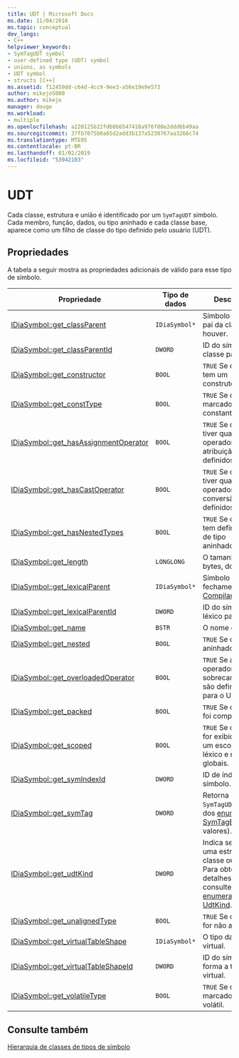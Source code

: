```yaml
---
title: UDT | Microsoft Docs
ms.date: 11/04/2016
ms.topic: conceptual
dev_langs:
- C++
helpviewer_keywords:
- SymTagUDT symbol
- user-defined type (UDT) symbol
- unions, as symbols
- UDT symbol
- structs [C++]
ms.assetid: f12459dd-c64d-4cc9-9ee3-a56e19e9e573
author: mikejo5000
ms.author: mikejo
manager: douge
ms.workload:
- multiple
ms.openlocfilehash: a220125b22fd60b6547418a976f00e2ddd6b49aa
ms.sourcegitcommit: 37fb7075b0a65d2add3b137a5230767aa3266c74
ms.translationtype: MTE95
ms.contentlocale: pt-BR
ms.lasthandoff: 01/02/2019
ms.locfileid: "53942103"
---
```

# <a name="udt"></a>UDT
Cada classe, estrutura e união é identificado por um `SymTagUDT` símbolo. Cada membro, função, dados, ou tipo aninhado e cada classe base, aparece como um filho de classe do tipo definido pelo usuário (UDT).  
  
## <a name="properties"></a>Propriedades  
 A tabela a seguir mostra as propriedades adicionais de válido para esse tipo de símbolo.  
  
|Propriedade|Tipo de dados|Descrição|  
|--------------|---------------|-----------------|  
|[IDiaSymbol::get_classParent](../../debugger/debug-interface-access/idiasymbol-get-classparent.md)|`IDiaSymbol*`|Símbolo para o pai da classe, se houver.|  
|[IDiaSymbol::get_classParentId](../../debugger/debug-interface-access/idiasymbol-get-classparentid.md)|`DWORD`|ID do símbolo classe pai.|  
|[IDiaSymbol::get_constructor](../../debugger/debug-interface-access/idiasymbol-get-constructor.md)|`BOOL`|`TRUE` Se o UDT tem um construtor.|  
|[IDiaSymbol::get_constType](../../debugger/debug-interface-access/idiasymbol-get-consttype.md)|`BOOL`|`TRUE` Se o UDT é marcado como constante.|  
|[IDiaSymbol::get_hasAssignmentOperator](../../debugger/debug-interface-access/idiasymbol-get-hasassignmentoperator.md)|`BOOL`|`TRUE` Se o UDT tiver quaisquer operadores de atribuição definidos.|  
|[IDiaSymbol::get_hasCastOperator](../../debugger/debug-interface-access/idiasymbol-get-hascastoperator.md)|`BOOL`|`TRUE` Se o UDT tiver quaisquer operadores de conversão definidos.|  
|[IDiaSymbol::get_hasNestedTypes](../../debugger/debug-interface-access/idiasymbol-get-hasnestedtypes.md)|`BOOL`|`TRUE` Se o UDT tem definições de tipo aninhado.|  
|[IDiaSymbol::get_length](../../debugger/debug-interface-access/idiasymbol-get-length.md)|`LONGLONG`|O tamanho, em bytes, do UDT.|  
|[IDiaSymbol::get_lexicalParent](../../debugger/debug-interface-access/idiasymbol-get-lexicalparent.md)|`IDiaSymbol*`|Símbolo de fechamento [Compiland](../../debugger/debug-interface-access/compiland.md).|  
|[IDiaSymbol::get_lexicalParentId](../../debugger/debug-interface-access/idiasymbol-get-lexicalparentid.md)|`DWORD`|ID do símbolo léxico pai.|  
|[IDiaSymbol::get_name](../../debugger/debug-interface-access/idiasymbol-get-name.md)|`BSTR`|O nome do UDT.|  
|[IDiaSymbol::get_nested](../../debugger/debug-interface-access/idiasymbol-get-nested.md)|`BOOL`|`TRUE` Se o UDT é aninhado.|  
|[IDiaSymbol::get_overloadedOperator](../../debugger/debug-interface-access/idiasymbol-get-overloadedoperator.md)|`BOOL`|`TRUE` Se a operadores sobrecarregados são definidos para o UDT.|  
|[IDiaSymbol::get_packed](../../debugger/debug-interface-access/idiasymbol-get-packed.md)|`BOOL`|`TRUE` Se o UDT foi compactado.|  
|[IDiaSymbol::get_scoped](../../debugger/debug-interface-access/idiasymbol-get-scoped.md)|`BOOL`|`TRUE` Se o UDT for exibido em um escopo léxico e não globais.|  
|[IDiaSymbol::get_symIndexId](../../debugger/debug-interface-access/idiasymbol-get-symindexid.md)|`DWORD`|ID de índice de símbolo.|  
|[IDiaSymbol::get_symTag](../../debugger/debug-interface-access/idiasymbol-get-symtag.md)|`DWORD`|Retorna `SymTagUDT` (um dos [enumeração SymTagEnum](../../debugger/debug-interface-access/symtagenum.md) valores).|  
|[IDiaSymbol::get_udtKind](../../debugger/debug-interface-access/idiasymbol-get-udtkind.md)|`DWORD`|Indica se esta é uma estrutura, classe ou união; Para obter detalhes, consulte [enumeração UdtKind](../../debugger/debug-interface-access/udtkind.md).|  
|[IDiaSymbol::get_unalignedType](../../debugger/debug-interface-access/idiasymbol-get-unalignedtype.md)|`BOOL`|`TRUE` Se o UDT for não alinhado.|  
|[IDiaSymbol::get_virtualTableShape](../../debugger/debug-interface-access/idiasymbol-get-virtualtableshape.md)|`IDiaSymbol*`|O tipo da tabela virtual.|  
|[IDiaSymbol::get_virtualTableShapeId](../../debugger/debug-interface-access/idiasymbol-get-virtualtableshapeid.md)|`DWORD`|ID do símbolo de forma a tabela virtual.|  
|[IDiaSymbol::get_volatileType](../../debugger/debug-interface-access/idiasymbol-get-volatiletype.md)|`BOOL`|`TRUE` Se o UDT é marcado como volátil.|  
  
## <a name="see-also"></a>Consulte também  
 [Hierarquia de classes de tipos de símbolo](../../debugger/debug-interface-access/class-hierarchy-of-symbol-types.md)